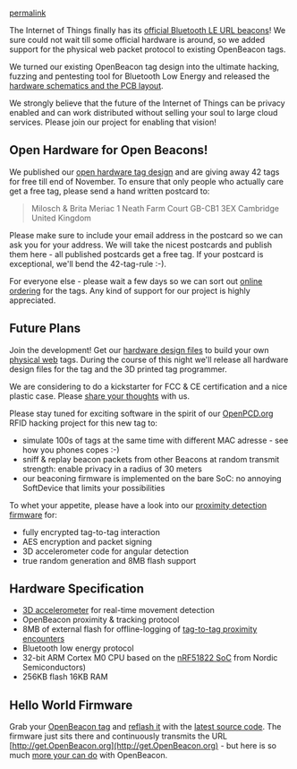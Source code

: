 [permalink](/physicalweb.html)

The Internet of Things finally has its [official Bluetooth LE URL beacons](https://github.com/google/physical-web/blob/master/documentation/introduction.md)! We sure could not wait till some official hardware is around, so we added support for the physical web packet protocol to existing OpenBeacon tags.

We turned our existing OpenBeacon tag design into the ultimate hacking, fuzzing and pentesting tool for Bluetooth Low Energy and released the [hardware schematics and the PCB layout](/device.html).

We strongly believe that the future of the Internet of Things can be privacy enabled and can work distributed without selling your soul to large cloud services. Please join our project for enabling that vision!



## Open Hardware for Open Beacons!

We published our [open hardware tag design](/device.html) and are giving away 42 tags for free till end of November. To ensure that only people who actually care get a free tag, please send a hand written postcard to:

> Milosch & Brita Meriac
> 1 Neath Farm Court
> GB-CB1 3EX Cambridge
> United Kingdom

Please make sure to include your email address in the postcard so we can ask you for your address. We will take the nicest postcards and publish them here - all published postcards get a free tag. If your postcard is exceptional, we'll bend the 42-tag-rule :-).

For everyone else - please wait a few days so we can sort out [online ordering](/device.html) for the tags. Any kind of support for our project is highly appreciated.

## Future Plans ##
Join the development! Get our [hardware design files](/device.html#download) to build your own [physical web](https://google.github.io/physical-web/) tags.
During the course of this night we'll release all hardware design files for the tag and the 3D printed tag programmer.

We are considering to do a kickstarter for FCC & CE certification and a nice plastic case. Please [share your thoughts](https://groups.google.com/forum/#!forum/openbeacon) with us.

Please stay tuned for exciting software in the spirit of our [OpenPCD.org](http://www.openpcd.org/OpenPCD_2_RFID_Reader_for_13.56MHz) RFID hacking project for this new tag to:

- simulate 100s of tags at the same time with different MAC adresse - see how you phones copes :-)
- sniff & replay beacon packets from other Beacons at random transmit strength: enable privacy in a radius of 30 meters
- our beaconing firmware is implemented on the bare SoC: no annoying SoftDevice that limits your possibilities

To whet your appetite, please have a look into our [proximity detection firmware](https://github.com/meriac/openbeacon-ng/tree/master/firmware/nRF51/tag-proximity) for:

- fully encrypted tag-to-tag interaction
- AES encryption and packet signing
- 3D accelerometer code for angular detection
- true random generation and 8MB flash support

## Hardware Specification
- [3D accelerometer](http://www.st.com/web/catalog/sense_power/FM89/SC444/PF250725) for real-time movement detection
- OpenBeacon proximity & tracking protocol
- 8MB of external flash for offline-logging of [tag-to-tag proximity encounters](http://www.sociopatterns.org/deployments/infectious-sociopatterns/)
- Bluetooth low energy protocol
- 32-bit ARM Cortex M0 CPU based on the [nRF51822 SoC](https://www.nordicsemi.com/eng/Products/Bluetooth-Smart-Bluetooth-low-energy/nRF51822) from Nordic Semiconductors)
- 256KB flash 16KB RAM

## Hello World Firmware
Grab your [OpenBeacon tag](/device.html#download) and [reflash it](/source#reflash) with the [latest source code](/source#github). The firmware just sits there and continuously transmits the URL [http://get.OpenBeacon.org](http://get.OpenBeacon.org) - but here is so much [more your can do](http://www.openbeacon.org) with OpenBeacon.

<script type="syntaxhighlighter" class="brush: c"><![CDATA[
{% include src/tag-physical-web-entry.c %}
]]></script>

